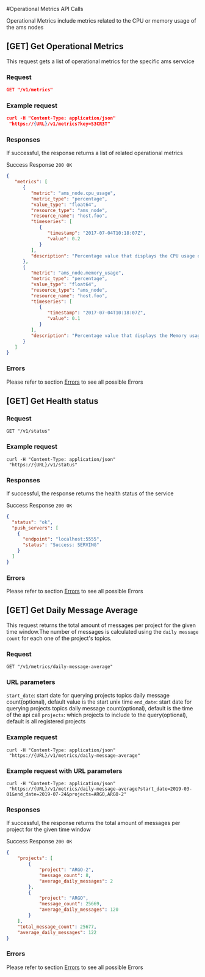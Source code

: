 #Operational Metrics API Calls

Operational Metrics include metrics related to the CPU or memory usage of the ams nodes

## [GET] Get Operational Metrics
This request gets a list of operational metrics for the specific ams servcice

### Request
```json
GET "/v1/metrics"
```


### Example request

```json
curl -H "Content-Type: application/json"
 "https://{URL}/v1/metrics?key=S3CR3T"
```

### Responses
If successful, the response returns a list of related operational metrics

Success Response
`200 OK`
```json
{
   "metrics": [
      {
         "metric": "ams_node.cpu_usage",
         "metric_type": "percentage",
         "value_type": "float64",
         "resource_type": "ams_node",
         "resource_name": "host.foo",
         "timeseries": [
            {
               "timestamp": "2017-07-04T10:18:07Z",
               "value": 0.2
            }
         ],
         "description": "Percentage value that displays the CPU usage of ams service in the specific node"
      },
      {
         "metric": "ams_node.memory_usage",
         "metric_type": "percentage",
         "value_type": "float64",
         "resource_type": "ams_node",
         "resource_name": "host.foo",
         "timeseries": [
            {
               "timestamp": "2017-07-04T10:18:07Z",
               "value": 0.1
            }
         ],
         "description": "Percentage value that displays the Memory usage of ams service in the specific node"
      }
   ]
}

```

### Errors
Please refer to section [Errors](api_errors.md) to see all possible Errors

## [GET] Get Health status

### Request
```
GET "/v1/status"
```

### Example request

```
curl -H "Content-Type: application/json"
 "https://{URL}/v1/status"
```

### Responses
If successful, the response returns the health status of the service

Success Response
`200 OK`

```json
{
  "status": "ok",
  "push_servers": [
    {
      "endpoint": "localhost:5555",
      "status": "Success: SERVING"
    }
  ]
}
```

### Errors
Please refer to section [Errors](api_errors.md) to see all possible Errors

## [GET] Get Daily Message Average

This request returns the total amount of messages per project for the given time window.The number of messages
is calculated using the `daily message count` for each one of the project's topics.

### Request
```
GET "/v1/metrics/daily-message-average"

```
### URL parameters
`start_date`: start date for querying projects topics daily message count(optional), default value is the start unix time
`end_date`: start date for querying projects topics daily message count(optional), default is the time of the api call
`projects`: which projects to include to the query(optional), default is all registered projects

### Example request

```
curl -H "Content-Type: application/json"
 "https://{URL}/v1/metrics/daily-message-average"
```

### Example request with URL parameters

```
curl -H "Content-Type: application/json"
 "https://{URL}/v1/metrics/daily-message-average?start_date=2019-03-01&end_date=2019-07-24&projects=ARGO,ARGO-2"
```

### Responses
If successful, the response returns the total amount of messages per project for the given time window

Success Response
`200 OK`

```json
{
    "projects": [
        {
            "project": "ARGO-2",
            "message_count": 8,
            "average_daily_messages": 2
        },
        {
            "project": "ARGO",
            "message_count": 25669,
            "average_daily_messages": 120
        }
    ],
    "total_message_count": 25677,
    "average_daily_messages": 122
}
```
### Errors
Please refer to section [Errors](api_errors.md) to see all possible Errors